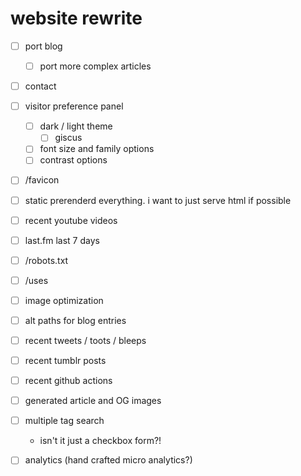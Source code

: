 # website rewrite

- [ ] port blog
  - [ ] port more complex articles
- [ ] contact
- [ ] visitor preference panel
  - [ ] dark / light theme
    - [ ] giscus
  - [ ] font size and family options
  - [ ] contrast options
- [ ] /favicon
- [ ] static prerenderd everything. i want to just serve html if possible
- [ ] recent youtube videos
- [ ] last.fm last 7 days
- [ ] /robots.txt
- [ ] /uses
- [ ] image optimization

- [ ] alt paths for blog entries
- [ ] recent tweets / toots / bleeps
- [ ] recent tumblr posts
- [ ] recent github actions
- [ ] generated article and OG images
- [ ] multiple tag search
  - isn't it just a checkbox form?!
- [ ] analytics (hand crafted micro analytics?)
